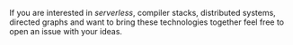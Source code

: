 
If you are interested in _serverless_, compiler stacks, distributed systems, directed graphs and want to bring these technologies together feel free to open an issue with your ideas.
